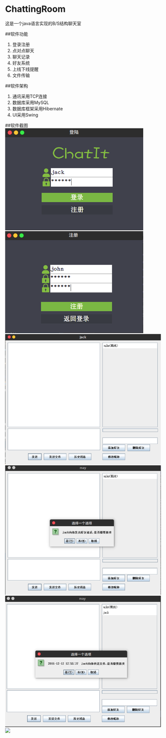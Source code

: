 # ChattingRoom
这是一个java语言实现的B/S结构聊天室

##软件功能
1. 登录注册
2. 点对点聊天
3. 聊天记录
4. 好友系统
5. 上线下线提醒
6. 文件传输

##软件架构
1. 通讯采用TCP连接
2. 数据库采用MySQL
3. 数据库框架采用Hibernate
4. UI采用Swing

##软件截图
![](https://github.com/jkgeekJack/ChatRoom/blob/neworigin/Java%E8%81%8A%E5%A4%A9%E5%AE%A4/screenshot/1.png?raw=true) 
![](https://github.com/jkgeekJack/ChatRoom/blob/neworigin/Java%E8%81%8A%E5%A4%A9%E5%AE%A4/screenshot/4.png?raw=true) 
![](https://github.com/jkgeekJack/ChatRoom/blob/neworigin/Java%E8%81%8A%E5%A4%A9%E5%AE%A4/screenshot/2.png?raw=true) 
![](https://github.com/jkgeekJack/ChatRoom/blob/neworigin/Java%E8%81%8A%E5%A4%A9%E5%AE%A4/screenshot/8.png?raw=true) 
![](https://github.com/jkgeekJack/ChatRoom/blob/neworigin/Java%E8%81%8A%E5%A4%A9%E5%AE%A4/screenshot/18.png?raw=true) 
![](https://github.com/jkgeekJack/ChatRoom/blob/neworigin/Java%E8%81%8A%E5%A4%A9%E5%AE%A4/screenshot20.png?raw=true) 

